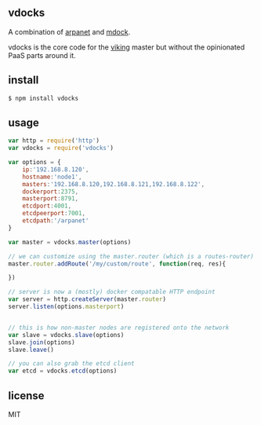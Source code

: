 vdocks
-----

A combination of [arpanet](https://github.com/binocarlos/arpanet) and [mdock](https://github.com/binocarlos/mdock).

vdocks is the core code for the [viking](https://github.com/binocarlos/viking) master but without the opinionated PaaS parts around it.

## install

```bash
$ npm install vdocks
```

## usage

```js
var http = require('http')
var vdocks = require('vdocks')

var options = {
	ip:'192.168.8.120',
	hostname:'node1',
	masters:'192.168.8.120,192.168.8.121,192.168.8.122',
	dockerport:2375,
	masterport:8791,
	etcdport:4001,
	etcdpeerport:7001,
	etcdpath:'/arpanet'
}

var master = vdocks.master(options)

// we can customize using the master.router (which is a routes-router)
master.router.addRoute('/my/custom/route', function(req, res){

})

// server is now a (mostly) docker compatable HTTP endpoint
var server = http.createServer(master.router)
server.listen(options.masterport)


// this is how non-master nodes are registered onto the network
var slave = vdocks.slave(options)
slave.join(options)
slave.leave()

// you can also grab the etcd client
var etcd = vdocks.etcd(options)
```

## license

MIT